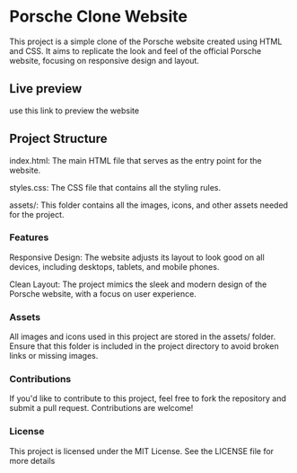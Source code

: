 # Porsche Clone Website

This project is a simple clone of the Porsche website created using HTML and CSS. It aims to replicate the look and feel of the official Porsche website, focusing on responsive design and layout.

## Live preview

use this link to preview the website

## Project Structure

index.html: The main HTML file that serves as the entry point for the website.

styles.css: The CSS file that contains all the styling rules.

assets/: This folder contains all the images, icons, and other assets needed for the project.

### Features

Responsive Design: The website adjusts its layout to look good on all devices, including desktops, tablets, and mobile phones.

Clean Layout: The project mimics the sleek and modern design of the Porsche website, with a focus on user experience.

### Assets

All images and icons used in this project are stored in the assets/ folder. Ensure that this folder is included in the project directory to avoid broken links or missing images.

### Contributions

If you'd like to contribute to this project, feel free to fork the repository and submit a pull request. Contributions are welcome!

### License

This project is licensed under the MIT License. See the LICENSE file for more details

